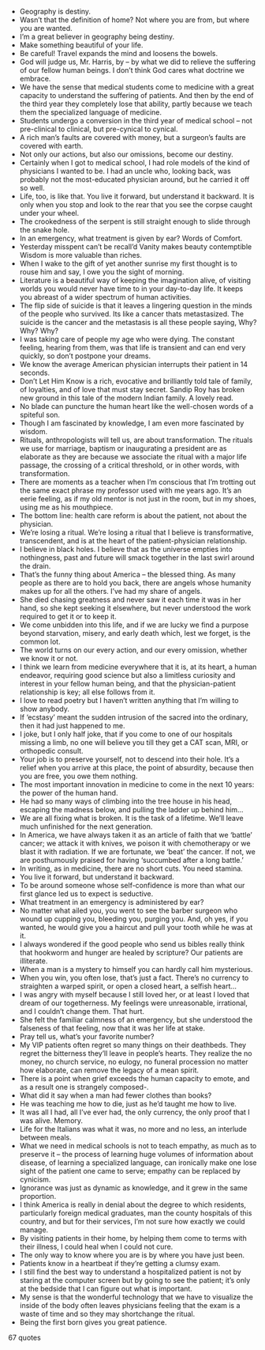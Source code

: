  - Geography is destiny.
 - Wasn’t that the definition of home? Not where you are from, but where you are wanted.
 - I’m a great believer in geography being destiny.
 - Make something beautiful of your life.
 - Be careful! Travel expands the mind and loosens the bowels.
 - God will judge us, Mr. Harris, by – by what we did to relieve the suffering of our fellow human beings. I don’t think God cares what doctrine we embrace.
 - We have the sense that medical students come to medicine with a great capacity to understand the suffering of patients. And then by the end of the third year they completely lose that ability, partly because we teach them the specialized language of medicine.
 - Students undergo a conversion in the third year of medical school – not pre-clinical to clinical, but pre-cynical to cynical.
 - A rich man’s faults are covered with money, but a surgeon’s faults are covered with earth.
 - Not only our actions, but also our omissions, become our destiny.
 - Certainly when I got to medical school, I had role models of the kind of physicians I wanted to be. I had an uncle who, looking back, was probably not the most-educated physician around, but he carried it off so well.
 - Life, too, is like that. You live it forward, but understand it backward. It is only when you stop and look to the rear that you see the corpse caught under your wheel.
 - The crookedness of the serpent is still straight enough to slide through the snake hole.
 - In an emergency, what treatment is given by ear? Words of Comfort.
 - Yesterday misspent can’t be recall’d Vanity makes beauty contemptible Wisdom is more valuable than riches.
 - When I wake to the gift of yet another sunrise my first thought is to rouse him and say, I owe you the sight of morning.
 - Literature is a beautiful way of keeping the imagination alive, of visiting worlds you would never have time to in your day-to-day life. It keeps you abreast of a wider spectrum of human activities.
 - The flip side of suicide is that it leaves a lingering question in the minds of the people who survived. Its like a cancer thats metastasized. The suicide is the cancer and the metastasis is all these people saying, Why? Why? Why?
 - I was taking care of people my age who were dying. The constant feeling, hearing from them, was that life is transient and can end very quickly, so don’t postpone your dreams.
 - We know the average American physician interrupts their patient in 14 seconds.
 - Don’t Let Him Know is a rich, evocative and brilliantly told tale of family, of loyalties, and of love that must stay secret. Sandip Roy has broken new ground in this tale of the modern Indian family. A lovely read.
 - No blade can puncture the human heart like the well-chosen words of a spiteful son.
 - Though I am fascinated by knowledge, I am even more fascinated by wisdom.
 - Rituals, anthropologists will tell us, are about transformation. The rituals we use for marriage, baptism or inaugurating a president are as elaborate as they are because we associate the ritual with a major life passage, the crossing of a critical threshold, or in other words, with transformation.
 - There are moments as a teacher when I’m conscious that I’m trotting out the same exact phrase my professor used with me years ago. It’s an eerie feeling, as if my old mentor is not just in the room, but in my shoes, using me as his mouthpiece.
 - The bottom line: health care reform is about the patient, not about the physician.
 - We’re losing a ritual. We’re losing a ritual that I believe is transformative, transcendent, and is at the heart of the patient-physician relationship.
 - I believe in black holes. I believe that as the universe empties into nothingness, past and future will smack together in the last swirl around the drain.
 - That’s the funny thing about America – the blessed thing. As many people as there are to hold you back, there are angels whose humanity makes up for all the others. I’ve had my share of angels.
 - She died chasing greatness and never saw it each time it was in her hand, so she kept seeking it elsewhere, but never understood the work required to get it or to keep it.
 - We come unbidden into this life, and if we are lucky we find a purpose beyond starvation, misery, and early death which, lest we forget, is the common lot.
 - The world turns on our every action, and our every omission, whether we know it or not.
 - I think we learn from medicine everywhere that it is, at its heart, a human endeavor, requiring good science but also a limitless curiosity and interest in your fellow human being, and that the physician-patient relationship is key; all else follows from it.
 - I love to read poetry but I haven’t written anything that I’m willing to show anybody.
 - If ‘ecstasy’ meant the sudden intrusion of the sacred into the ordinary, then it had just happened to me.
 - I joke, but I only half joke, that if you come to one of our hospitals missing a limb, no one will believe you till they get a CAT scan, MRI, or orthopedic consult.
 - Your job is to preserve yourself, not to descend into their hole. It’s a relief when you arrive at this place, the point of absurdity, because then you are free, you owe them nothing.
 - The most important innovation in medicine to come in the next 10 years: the power of the human hand.
 - He had so many ways of climbing into the tree house in his head, escaping the madness below, and pulling the ladder up behind him...
 - We are all fixing what is broken. It is the task of a lifetime. We’ll leave much unfinished for the next generation.
 - In America, we have always taken it as an article of faith that we ‘battle’ cancer; we attack it with knives, we poison it with chemotherapy or we blast it with radiation. If we are fortunate, we ‘beat’ the cancer. If not, we are posthumously praised for having ‘succumbed after a long battle.’
 - In writing, as in medicine, there are no short cuts. You need stamina.
 - You live it forward, but understand it backward.
 - To be around someone whose self-confidence is more than what our first glance led us to expect is seductive.
 - What treatment in an emergency is administered by ear?
 - No matter what ailed you, you went to see the barber surgeon who wound up cupping you, bleeding you, purging you. And, oh yes, if you wanted, he would give you a haircut and pull your tooth while he was at it.
 - I always wondered if the good people who send us bibles really think that hookworm and hunger are healed by scripture? Our patients are illiterate.
 - When a man is a mystery to himself you can hardly call him mysterious.
 - When you win, you often lose, that’s just a fact. There’s no currency to straighten a warped spirit, or open a closed heart, a selfish heart...
 - I was angry with myself because I still loved her, or at least I loved that dream of our togetherness. My feelings were unreasonable, irrational, and I couldn’t change them. That hurt.
 - She felt the familiar calmness of an emergency, but she understood the falseness of that feeling, now that it was her life at stake.
 - Pray tell us, what’s your favorite number?
 - My VIP patients often regret so many things on their deathbeds. They regret the bitterness they’ll leave in people’s hearts. They realize the no money, no church service, no eulogy, no funeral procession no matter how elaborate, can remove the legacy of a mean spirit.
 - There is a point when grief exceeds the human capacity to emote, and as a result one is strangely composed-.
 - What did it say when a man had fewer clothes than books?
 - He was teaching me how to die, just as he’d taught me how to live.
 - It was all I had, all I’ve ever had, the only currency, the only proof that I was alive. Memory.
 - Life for the Italians was what it was, no more and no less, an interlude between meals.
 - What we need in medical schools is not to teach empathy, as much as to preserve it – the process of learning huge volumes of information about disease, of learning a specialized language, can ironically make one lose sight of the patient one came to serve; empathy can be replaced by cynicism.
 - Ignorance was just as dynamic as knowledge, and it grew in the same proportion.
 - I think America is really in denial about the degree to which residents, particularly foreign medical graduates, man the county hospitals of this country, and but for their services, I’m not sure how exactly we could manage.
 - By visiting patients in their home, by helping them come to terms with their illness, I could heal when I could not cure.
 - The only way to know where you are is by where you have just been.
 - Patients know in a heartbeat if they’re getting a clumsy exam.
 - I still find the best way to understand a hospitalized patient is not by staring at the computer screen but by going to see the patient; it’s only at the bedside that I can figure out what is important.
 - My sense is that the wonderful technology that we have to visualize the inside of the body often leaves physicians feeling that the exam is a waste of time and so they may shortchange the ritual.
 - Being the first born gives you great patience.

67 quotes